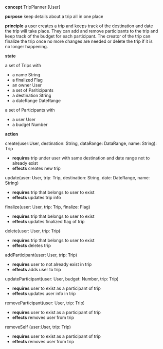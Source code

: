 **concept** TripPlanner [User]

**purpose** keep details about a trip all in one place

**principle** a user creates a trip and keeps track of the destination and date the trip will take place. They can add and remove participants to the trip and keep track of the budget for each participant. The creator of the trip can finalize the trip once no more changes are needed or delete the trip
if it is no longer happening.

**state**

a set of Trips with

-   a name String
-   a finalized Flag
-   an owner User
-   a set of Pariticipants
-   a destination String
-   a dateRange DateRange

a set of Participants with

-   a user User
-   a budget Number

**action**

create(user:User, destination: String, dataRange: DataRange, name: String): Trip

-   **requires** trip under user with same destination and date range not to already exist
-   **effects** creates new trip

update(user: User, trip: Trip, destination: String, date: DateRange, name: String)

-   **requires** trip that belongs to user to exist
-   **effects** updates trip info

finalize(user: User, trip: Trip, finalize: Flag)

-   **requires** trip that belongs to user to exist
-   **effects** updates finalized flag of trip

delete(user: User, trip: Trip)

-   **requires** trip that belongs to user to exist
-   **effects** deletes trip

addParticipant(user: User, trip: Trip)

-   **requires** user to not already exist in trip
-   **effects** adds user to trip

updateParticipant(user: User, budget: Number, trip: Trip)

-   **requires** user to exist as a participant of trip
-   **effects** updates user info in trip

removeParticipant(user: User, trip: Trip)

-   **requires** user to exist as a participant of trip
-   **effects** removes user from trip

removeSelf (user:User, trip: Trip)
-   **requires** user to exist as a participant of trip
-   **effects** removes user from trip
